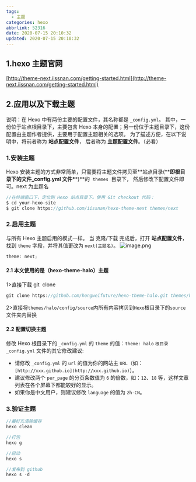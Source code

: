 ```yaml
---
tags:
  - 主题
categories: hexo
abbrlink: 52316
date: 2020-07-15 20:10:32
updated: 2020-07-15 20:10:32
---
```


## 1.hexo 主题官网

[http://theme-next.iissnan.com/getting-started.html](http://theme-next.iissnan.com/getting-started.html)

## 2.应用以及下载主题

说明：在 Hexo 中有两份主要的配置文件，其名称都是 `_config.yml`。 其中，一份位于站点根目录下，主要包含 Hexo 本身的配置；另一份位于主题目录下，这份配置由主题作者提供，主要用于配置主题相关的选项。
为了描述方便，在以下说明中，将前者称为 **站点配置文件**， 后者称为 **主题配置文件**。（必看）

### 1.安装主题

Hexo 安装主题的方式非常简单，只需要将主题文件拷贝至**站点目录(\*\***即根目录下的文件\_config.yml 文件\***\*)**的  `themes`  目录下， 然后修改下配置文件即可。next 为主题名

```javascript
//在终端窗口下，定位到 Hexo 站点目录下。使用 Git checkout 代码：
$ cd your-hexo-site
$ git clone https://github.com/iissnan/hexo-theme-next themes/next
```

###

### 2.启用主题

与所有 Hexo 主题启用的模式一样。 当 克隆/下载 完成后，打开 **站点配置文件**， 找到 `theme` 字段，并将其值更改为 `next(主题名)`。
![image.png](https://cdn.nlark.com/yuque/0/2020/png/241787/1588326982972-1828234c-3a21-48e1-ac1e-5b57480ac6f0.png#align=left&display=inline&height=111&margin=%5Bobject%20Object%5D&name=image.png&originHeight=222&originWidth=1012&size=24250&status=done&style=none&width=506)

```javascript
theme: next;
```

#### 2.1 本文使用的是（hexo-theme-halo）主题

1>直接下载 git  clone

```javascript
git clone https://github.com/hongweifuture/hexo-theme-halo.git themes/halo
```

2>直接将`themes/halo/config/source`内所有内容拷贝到`Hexo`根目录下的`source`文件夹内替换

#### 2.2 配置切换主题

修改 Hexo 根目录下的 `_config.yml` 的 `theme` 的值：`theme: halo`
`根目录_config.yml` 文件的其它修改建议:

- 请修改 `_config.yml` 的 `url` 的值为你的网站主 `URL`（如：`[http://xxx.github.io](http://xxx.github.io)`）。
- 建议修改两个 `per_page` 的分页条数值为 `6` 的倍数，如：`12`、`18` 等，这样文章列表在各个屏幕下都能较好的显示。
- 如果你是中文用户，则建议修改 `language` 的值为 `zh-CN`。

### 3.验证主题

```javascript
//最好先清除缓存
hexo clean

//打包
hexo g

//启动
hexo s

//发布到 github
hexo s -d
```
